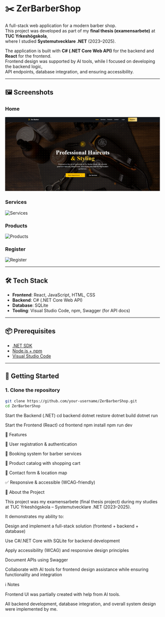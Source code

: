 # ✂️ ZerBarberShop

A full-stack web application for a modern barber shop.  
This project was developed as part of my **final thesis (examensarbete)** at **TUC Yrkeshögskola**,  
where I studied **Systemutvecklare .NET** (2023–2025).

The application is built with **C# (.NET Core Web API)** for the backend and **React** for the frontend.  
Frontend design was supported by AI tools, while I focused on developing the backend logic,  
API endpoints, database integration, and ensuring accessibility.

---

## 🖼️ Screenshots

### Home
![Home Page](./Frontend/public/screenshots/ZerBarberShop_Home.png)

### Services
![Services](./Frontend/pbulic/screenshots/ZerBarberShop_Services.png)

### Products
![Products](./Frontend/screenshots/ZerBarberShop_Products.png)

### Register
![Register](./Frontend/screenshots/ZerBarberShop_Register.png)

---

## 🛠️ Tech Stack

- **Frontend**: React, JavaScript, HTML, CSS  
- **Backend**: C# (.NET Core Web API)  
- **Database**: SQLite  
- **Tooling**: Visual Studio Code, npm, Swagger (for API docs)  

---

## 📦 Prerequisites

- [.NET SDK](https://dotnet.microsoft.com/download)  
- [Node.js + npm](https://nodejs.org/)  
- [Visual Studio Code](https://code.visualstudio.com/)  

---

## 🚀 Getting Started

### 1. Clone the repository
```bash
git clone https://github.com/your-username/ZerBarberShop.git
cd ZerBarberShop
````

Start the Backend (.NET)
cd backend
dotnet restore
dotnet build
dotnet run

Start the Frontend (React)
cd frontend
npm install
npm run dev

📌 Features

🔐 User registration & authentication

📅 Booking system for barber services

🛒 Product catalog with shopping cart

📍 Contact form & location map

✅ Responsive & accessible (WCAG-friendly)

📖 About the Project

This project was my examensarbete (final thesis project) during my studies at
TUC Yrkeshögskola – Systemutvecklare .NET (2023–2025).

It demonstrates my ability to:

Design and implement a full-stack solution (frontend + backend + database)

Use C#/.NET Core with SQLite for backend development

Apply accessibility (WCAG) and responsive design principles

Document APIs using Swagger

Collaborate with AI tools for frontend design assistance while ensuring functionality and integration

ℹ️ Notes

Frontend UI was partially created with help from AI tools.

All backend development, database integration, and overall system design were implemented by me.
